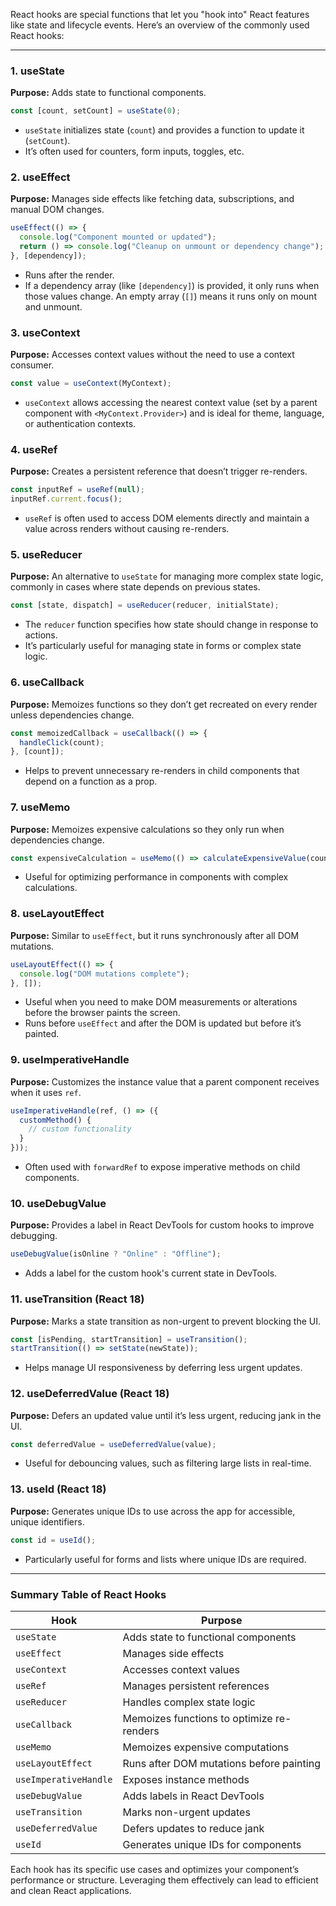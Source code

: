 React hooks are special functions that let you "hook into" React features like state and lifecycle events. Here’s an overview of the commonly used React hooks:

---

### 1. **useState**

**Purpose:** Adds state to functional components.

```javascript
const [count, setCount] = useState(0);
```

- `useState` initializes state (`count`) and provides a function to update it (`setCount`).
- It’s often used for counters, form inputs, toggles, etc.

### 2. **useEffect**

**Purpose:** Manages side effects like fetching data, subscriptions, and manual DOM changes.

```javascript
useEffect(() => {
  console.log("Component mounted or updated");
  return () => console.log("Cleanup on unmount or dependency change");
}, [dependency]);
```

- Runs after the render.
- If a dependency array (like `[dependency]`) is provided, it only runs when those values change. An empty array (`[]`) means it runs only on mount and unmount.

### 3. **useContext**

**Purpose:** Accesses context values without the need to use a context consumer.

```javascript
const value = useContext(MyContext);
```

- `useContext` allows accessing the nearest context value (set by a parent component with `<MyContext.Provider>`) and is ideal for theme, language, or authentication contexts.

### 4. **useRef**

**Purpose:** Creates a persistent reference that doesn’t trigger re-renders.

```javascript
const inputRef = useRef(null);
inputRef.current.focus();
```

- `useRef` is often used to access DOM elements directly and maintain a value across renders without causing re-renders.

### 5. **useReducer**

**Purpose:** An alternative to `useState` for managing more complex state logic, commonly in cases where state depends on previous states.

```javascript
const [state, dispatch] = useReducer(reducer, initialState);
```

- The `reducer` function specifies how state should change in response to actions.
- It’s particularly useful for managing state in forms or complex state logic.

### 6. **useCallback**

**Purpose:** Memoizes functions so they don’t get recreated on every render unless dependencies change.

```javascript
const memoizedCallback = useCallback(() => {
  handleClick(count);
}, [count]);
```

- Helps to prevent unnecessary re-renders in child components that depend on a function as a prop.

### 7. **useMemo**

**Purpose:** Memoizes expensive calculations so they only run when dependencies change.

```javascript
const expensiveCalculation = useMemo(() => calculateExpensiveValue(count), [count]);
```

- Useful for optimizing performance in components with complex calculations.

### 8. **useLayoutEffect**

**Purpose:** Similar to `useEffect`, but it runs synchronously after all DOM mutations.

```javascript
useLayoutEffect(() => {
  console.log("DOM mutations complete");
}, []);
```

- Useful when you need to make DOM measurements or alterations before the browser paints the screen.
- Runs before `useEffect` and after the DOM is updated but before it’s painted.

### 9. **useImperativeHandle**

**Purpose:** Customizes the instance value that a parent component receives when it uses `ref`.

```javascript
useImperativeHandle(ref, () => ({
  customMethod() {
    // custom functionality
  }
}));
```

- Often used with `forwardRef` to expose imperative methods on child components.

### 10. **useDebugValue**

**Purpose:** Provides a label in React DevTools for custom hooks to improve debugging.

```javascript
useDebugValue(isOnline ? "Online" : "Offline");
```

- Adds a label for the custom hook's current state in DevTools.

### 11. **useTransition (React 18)**

**Purpose:** Marks a state transition as non-urgent to prevent blocking the UI.

```javascript
const [isPending, startTransition] = useTransition();
startTransition(() => setState(newState));
```

- Helps manage UI responsiveness by deferring less urgent updates.

### 12. **useDeferredValue (React 18)**

**Purpose:** Defers an updated value until it’s less urgent, reducing jank in the UI.

```javascript
const deferredValue = useDeferredValue(value);
```

- Useful for debouncing values, such as filtering large lists in real-time.

### 13. **useId (React 18)**

**Purpose:** Generates unique IDs to use across the app for accessible, unique identifiers.

```javascript
const id = useId();
```

- Particularly useful for forms and lists where unique IDs are required.

---

### Summary Table of React Hooks

| Hook               | Purpose                                           |
|--------------------|---------------------------------------------------|
| `useState`         | Adds state to functional components               |
| `useEffect`        | Manages side effects                              |
| `useContext`       | Accesses context values                           |
| `useRef`           | Manages persistent references                     |
| `useReducer`       | Handles complex state logic                       |
| `useCallback`      | Memoizes functions to optimize re-renders         |
| `useMemo`          | Memoizes expensive computations                   |
| `useLayoutEffect`  | Runs after DOM mutations before painting          |
| `useImperativeHandle` | Exposes instance methods                       |
| `useDebugValue`    | Adds labels in React DevTools                     |
| `useTransition`    | Marks non-urgent updates                          |
| `useDeferredValue` | Defers updates to reduce jank                     |
| `useId`            | Generates unique IDs for components               |

Each hook has its specific use cases and optimizes your component’s performance or structure. Leveraging them effectively can lead to efficient and clean React applications.
